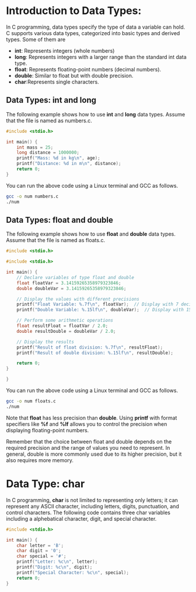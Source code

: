 # Introduction to Data Types:

In C programming, data types specify the type of data a variable can hold. C supports various data types, categorized into basic types and derived types. Some of them are 
- **int**: Represents integers (whole numbers)
- **long**: Represents integers with a larger range than the standard int data type.
- **float**: Represents floating-point numbers (decimal numbers).
- **double**: Similar to float but with double precision.
- **char**:Represents single characters.

## Data Types: int and long 
The following example shows how to use **int** and **long** data types. Assume that the file is named as numbers.c. 
```C
#include <stdio.h>

int main() {
    int mass = 25;
    long distance = 1000000;
    printf("Mass: %d in kg\n", age);
    printf("Distance: %d in m\n", distance);
    return 0;
}
```
 You can run the above code using a Linux terminal and GCC as follows.
```bash
gcc -o num numbers.c
./num
```

## Data Types:  float and double
The following example shows how to use **float** and **double** data types. Assume that the file is named as floats.c. 
```C
#include <stdio.h>

#include <stdio.h>

int main() {
    // Declare variables of type float and double
    float floatVar = 3.14159265358979323846;  
    double doubleVar = 3.14159265358979323846;

    // Display the values with different precisions
    printf("Float Variable: %.7f\n", floatVar);  // Display with 7 decimal places
    printf("Double Variable: %.15lf\n", doubleVar);  // Display with 15 decimal places

    // Perform some arithmetic operations
    float resultFloat = floatVar / 2.0;
    double resultDouble = doubleVar / 2.0;

    // Display the results
    printf("Result of float division: %.7f\n", resultFloat);
    printf("Result of double division: %.15lf\n", resultDouble);

    return 0;
}

}

```
 You can run the above code using a Linux terminal and GCC as follows.
```bash
gcc -o num floats.c
./num
```

Note that **float** has less precision than **double**. Using **printf** with format specifiers like **%f** and **%lf** allows you to control the precision when displaying floating-point numbers.

Remember that the choice between float and double depends on the required precision and the range of values you need to represent. In general, double is more commonly used due to its higher precision, but it also requires more memory.

# Data Type: char

 In C programming, **char** is not limited to representing only letters; it can represent any ASCII character, including letters, digits, punctuation, and control characters. The following code contains three char variables including a alphebatical character, digit, and special character.

```C
#include <stdio.h>

int main() {
    char letter = 'B';
    char digit = '0';
    char special = '#';
    printf("Letter: %c\n", letter);
    printf("Digit: %c\n", digit);
    printf("Special Character: %c\n", special);
    return 0;
}
```
